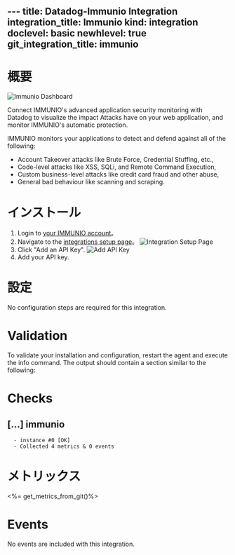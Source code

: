 --- title: Datadog-Immunio Integration integration_title: Immunio kind: integration doclevel: basic newhlevel: true
git_integration_title: immunio
---
# 概要

![Immunio Dashboard](/static/images/immunio_dash.png)

Connect IMMUNIO's advanced application security monitoring with Datadog to visualize the impact Attacks have on your web application, and monitor IMMUNIO's automatic protection.

IMMUNIO monitors your applications to detect and defend against all of the following:

* Account Takeover attacks like Brute Force, Credential Stuffing, etc.,
* Code-level attacks like XSS, SQLi, and Remote Command Execution,
* Custom business-level attacks like credit card fraud and other abuse,
* General bad behaviour like scanning and scraping.

# インストール

1.  Login to [your IMMUNIO account](http://www.immun.io/)。
1.  Navigate to the [integrations setup page](https://dashboard.immun.io/#/settings/integrations)。 ![Integration Setup Page](/static/images/immuniosetup1.png)
1.  Click "Add an API Key". ![Add API Key](/static/images/immuniosetup2.png)
1.  Add your API key.

# 設定

No configuration steps are required for this integration.

# Validation

To validate your installation and configuration, restart the agent and execute the info command. The output should contain a section similar to the following:


Checks
======
  [...]
  immunio
  -----
      - instance #0 [OK]
      - Collected 4 metrics & 0 events

# メトリックス

<%= get_metrics_from_git()%>

# Events

No events are included with this integration.

